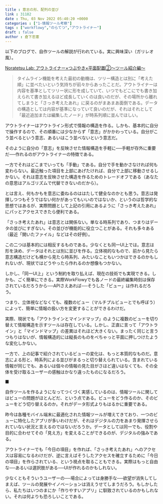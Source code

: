 ```yaml
---
title : 意志の形、配列の並び
link : 31182
date : Thu, 03 Nov 2022 05:40:20 +0000
categories : ["1-情報ツール考察"]
tags : ["workflowy","のらてつ","アウトライナー"]
draft : false
author : 倉下忠憲
---
```


以下のブログで、自作ツールの解説が行われている。実に興味深い（ガリレオ風）。

<a href="https://noratetsu.blogspot.com/2022/11/dialogue-outliner02.html">Noratetsu Lab: アウトライナー×つぶやき×平面配置②～ツール紹介編～</a>

<blockquote>
タイムライン機能を考えた最初の動機は、ツリー構造とは別に「考えた順」に並べたいという気持ちが前々からあったことだ。アウトライナーは内容を基準としてツリー状に形を成していて、いつでもどこにでも書き加えられて書き加えるほど成長していくのは良いのだが、その場所から離れてしまうと「さっき考えたあれ」に戻るのがまあまあ面倒である。データの構造としては内容が基準になっていて良いのだが、それはそれとして「最近追加または編集したノード」が時系列順に並んでほしい。
</blockquote>

アウトライナーはアウトライン形式で情報の構造を作る。しかも、基本的に自分で操作するので、その順番には少なからず「意志」がかかわっている。自分がこう並べるという意志、あるいはこう並べないという意志だ。

そのように自分の「意志」を反映させた情報構造を手軽に──手軽が存外に重要だ──作れるのがアウトライナーの特徴である。

一方でそれはどこまでいっても「手動」である。自分で手を動かさなければ何も変わらない。最近触った項目を上部にあげたければ、自分で上部に移動させるしかない。それは意志を反映させた構造を作るためのトレードオフである（あなたの意思はアルゴリズムで代替できないのだから）。

とは言え、何もかもを意志に委ねるのははたして健全なのかとも思う。意志は発揮しつつもそうではない何かがあってもいいのではないか、というのは哲学的な思想ではあるが、実際問題として上記の引用にあるように「さっき考えたあれ」にパッとアクセスできたら便利である。

「さっき考えたあれ」は意志とは関係ない。単なる時系列であり、つまりはデータの並びにすぎない。その並びが機能的に役立つことがある。それも多々ある（最近「開いたファイル」などはその好例）。

この二つは基本的には相反するものである。少なくとも同一UI上では。意志は形を決め、データはそれとは別に並びを作る。立体視的なもので、前から見たら意志構造だけども横から見たら時系列、みたいなこともいつかはできるのかもしれないが、現状ではどうやったら作れるのか想像もつかない。

しかし、「同一UI上」という制約を取り払えば、現在の技術でも実現できる。しかも、ごく簡単にできる。実際WorkFlowyでも各ノードの最終編集時刻は保存されているだろうから──APIさえあれば──そうした「ビュー」は作れるだろう。

つまり、立体視などなくても、複数のビュー（マルチプルビューとでも呼ぼう）によって、簡単に情報の扱い方を変更することができるわけだ。

実際、現状でも「アウトラインとマインドマップ」のように複数のビューを切り替えて情報構造を示すツールは存在している。しかし、正直に言って「アウトライン」と「マインドマップ」の差異はそれほど大きくない。まったく同じと言うつもりはないが、情報構造的には縦長のものをべちゃっと平面に押しつけたような変化しかない。

一方で、上の記事で紹介されているビューの変化は、もっと本質的なものだ。意志による形と、時系列による並びがまるっと切り替えられている。含まれている情報が同じでも、あるいは個々の情報の見た目がさほど違いはなくても、その全体を受け取るユーザーの感触はかなり違ったものになるだろう。

■

自作ツールを作るようになってつくづく実感しているのは、情報ツールに関してはビューの問題がほとんどだ、という点である。ビューをどう作るのか、そのビューをどう切り替えるのか。それがデータ形式よりもはるかに重要である。

昨今は各種モバイル端末に最適化された情報ツールが増えてきており、一つのビューに特化したアプリが多いわけだが、それはデジタルの力をあまり発揮させられていない状況と言えるのではないだろうか。データとしては同一でも、役割や目的に合わせてその「見え方」を変えることができるのが、デジタルの強みである。

アウトライナーでも「今日の項目」を作れば、「さっき考えたあれ」へのアクセスは容易になるわけだが、逆に言えばそうしたアクセスを確立するために「今日の項目」を作らされている、という視点を取ることもできる。実際はもっと自由な──あるいは選択肢がある──UIが作れるのかもしれない。

少なくともそういうユーザーの──場合によっては身勝手な──欲望が消失してしまえば、ツールの発展やイノベーションは消えうせてしまうだろう。もしかしたら、私たちはいつのまにか「作りやすいアプリ」に馴致されているのかもしれない。それは何よりも恐ろしいことである。